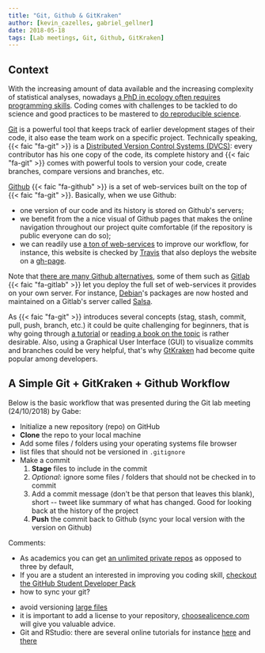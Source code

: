 ```yaml
---
title: "Git, Github & GitKraken"
author: [kevin_cazelles, gabriel_gellner]
date: 2018-05-18
tags: [Lab meetings, Git, Github, GitKraken]
---
```



## Context

With the increasing amount of data available and the increasing complexity
of statistical analyses, nowadays [a PhD in ecology often requires programming skills](https://www.nature.com/nature/journal/v541/n7638/full/nj7638-563a.html).
Coding comes with challenges to be tackled to do science and good practices
to be mastered to [do reproducible science](https://www.nature.com/news/why-scientwillists-must-share-their-research-code-1.20504).

[Git](https://git-scm.com/) is a powerful tool that keeps track of earlier development stages of their code, it also ease the team work on a specific project. Technically speaking, {{< faic "fa-git" >}} is a [Distributed Version Control Systems (DVCS)](https://git-scm.com/book/en/v2/Getting-Started-About-Version-Control):
every contributor has his one copy of the code, its complete history and
{{< faic "fa-git" >}} comes with powerful tools to version your code, create branches,
compare versions and branches, etc.   

[Github](https://github.com/) {{< faic "fa-github" >}} is a set of web-services
built on the top of {{< faic "fa-git" >}}. Basically, when we use Github:

- one version of our code and its history is stored on Github's servers;
- we benefit from the a nice visual of Github pages that makes the online navigation
throughout our project quite comfortable (if the repository is public everyone can do so);
- we can readily use [a ton of web-services](https://github.com/marketplace) to
improve our workflow, for instance, this website is checked by [Travis](https://travis-ci.org/) that also deploys the website on a [gh-page](https://pages.github.com/).

Note that [there are many Github alternatives](https://www.ubuntupit.com/10-github-alternatives-for-hosting-your-open-source-projects/), some of them such as [Gitlab](https://about.gitlab.com/) {{< faic "fa-gitlab" >}}
let you deploy the full set of web-services it provides on your own server. For instance,
[Debian](https://www.debian.org/)'s packages are now hosted and maintained on a Gitlab's
server called [Salsa](https://salsa.debian.org/public).

As {{< faic "fa-git" >}} introduces several concepts (stag, stash, commit, pull,
push, branch, etc.) it could be quite challenging for beginners, that is why
going through [a tutorial](https://guides.github.com/activities/hello-world/)
or [reading a book on the topic](https://git-scm.com/book/en/v2) is rather desirable. Also, using
a Graphical User Interface (GUI) to visualize commits and branches could be very
helpful, that's why [GtKraken](https://www.gitkraken.com/) had become quite popular among developers.

<!-- @Gage would you mind expanding on GitKraken (one more sentence) -->



## A Simple Git + GitKraken + Github Workflow

Below is the basic workflow that was presented during the Git
lab meeting (24/10/2018) by Gabe:

<!-- I guess there are tutorials availabe on line, maybe we can add a link -->

- Initialize a new repository (repo) on GitHub
- **Clone** the repo to your local machine
- Add some files / folders using your operating systems file browser
- list files that should not be versioned in `.gitignore`
- Make a commit
    1. **Stage** files to include in the commit
    2. _Optional_: ignore some files / folders that should not be checked in to commit
    3. Add a commit message (don't be that person that leaves this blank), short -- tweet
       like summary of what has changed. Good for looking back at the history of the project
    4. **Push** the commit back to Github (sync your local version with the version on Github)


Comments:

- As academics you can get [an unlimited private repos](https://help.github.com/articles/applying-for-a-student-developer-pack/) as opposed to three by default,
- If you are a student an interested in improving you coding skill, [checkout the GitHub Student Developer Pack](https://education.github.com/pack)
- how to sync your git?
<!-- @Gabe, may be a word about this? -->
- avoid versioning [large files](https://help.github.com/articles/working-with-large-files/)
- it is important to add a license to your repository, [choosealicence.com](https://choosealicense.com/)
will give you valuable advice.
- Git and RStudio: there are several online tutorials for instance [here](http://r-bio.github.io/intro-git-rstudio/) and [there](https://support.rstudio.com/hc/en-us/articles/200532077-Version-Control-with-Git-and-SVN)
